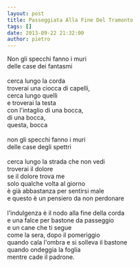 ```yaml
---
layout: post
title: Passeggiata Alla Fine Del Tramonto
tags: []
date: 2013-09-22 21:32:00
author: pietro
---
```

Non gli specchi fanno i muri<br/>delle case dei fantasmi<br/><br/>cerca lungo la corda<br/>troverai una ciocca di capelli,<br/>cerca lungo quelli<br/>e troverai la testa<br/>con l'intaglio di una bocca,<br/>di una bocca,<br/>questa, bocca<br/><br/>non gli specchi fanno i muri<br/>delle case degli spettri<br/><br/>cerca lungo la strada che non vedi<br/>troverai il dolore<br/>se il dolore trova me<br/>solo qualche volta al giorno<br/>è già abbastanza per sentirsi male<br/>e questo è un pensiero da non perdonare<br/><br/>l'indulgenza è il nodo alla fine della corda<br/>e una falce per bastone da passeggio<br/>e un cane che ti segue<br/>come la sera, dopo il pomeriggio<br/>quando cala l'ombra e si solleva il bastone<br/>quando ondeggia la foglia<br/>mentre cade il padrone.
